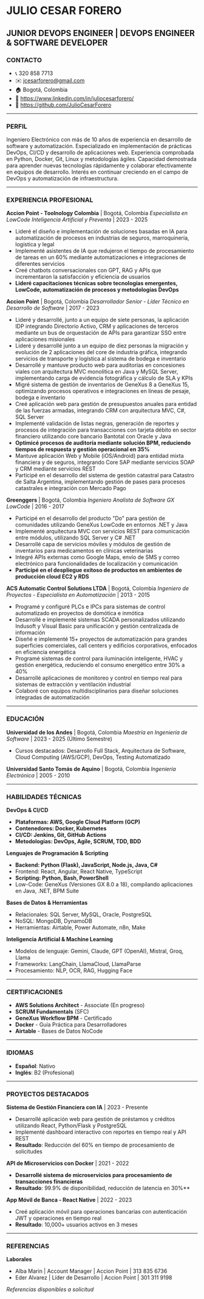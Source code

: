 # JULIO CESAR FORERO
## JUNIOR DEVOPS ENGINEER | DEVOPS ENGINEER & SOFTWARE DEVELOPER

### CONTACTO

- 📞 320 858 7713
- ✉️ jcesarforero@gmail.com
- 🏠 Bogotá, Colombia
- 🔗 https://www.linkedin.com/in/juliocesarforero/
- 🐙 https://github.com/JulioCesarForero

---

### PERFIL

Ingeniero Electrónico con más de 10 años de experiencia en desarrollo de software y automatización. Especializado en implementación de prácticas DevOps, CI/CD y desarrollo de aplicaciones web. Experiencia comprobada en Python, Docker, Git, Linux y metodologías ágiles. Capacidad demostrada para aprender nuevas tecnologías rápidamente y colaborar efectivamente en equipos de desarrollo. Interés en continuar creciendo en el campo de DevOps y automatización de infraestructura.

---

### EXPERIENCIA PROFESIONAL

**Accion Point - Toolnology Colombia** | Bogotá, Colombia
*Especialista en LowCode Inteligencia Artificial y Preventa* | 2023 - 2025
- Lideré el diseño e implementación de soluciones basadas en IA para automatización de procesos en industrias de seguros, marroquinería, logística y legal
- Implementé asistentes de IA que redujeron el tiempo de procesamiento de tareas en un 60% mediante automatizaciones e integraciones de diferentes servicios
- Creé chatbots conversacionales con GPT, RAG y APIs que incrementaron la satisfacción y eficiencia de usuarios
- **Lideré capacitaciones técnicas sobre tecnologías emergentes, LowCode, automatización de procesos y metodologías DevOps**

**Accion Point** | Bogotá, Colombia
*Desarrollador Senior - Líder Técnico en Desarrollo de Software* | 2017 - 2023
- Lideré y desarrollé, junto a un equipo de siete personas, la aplicación IDP integrando Directorio Activo, CRM y aplicaciones de terceros mediante un bus de orquestación de APIs para garantizar SSO entre aplicaciones misionales
- Lideré y desarrollé junto a un equipo de diez personas la migración y evolución de 2 aplicaciones del core de industria gráfica, integrando servicios de transporte y logística al sistema de bodega e inventario
- Desarrollé y mantuve producto web para auditorías en concesiones viales con arquitectura MVC monolítica en Java y MySQL Server, implementando carga de evidencia fotográfica y cálculo de SLA y KPIs
- Migré sistema de gestión de inventarios de GeneXus 8 a GeneXus 15, optimizando procesos operativos e integraciones en líneas de pesaje, bodega e inventario
- Creé aplicación web para gestión de presupuestos anuales para entidad de las fuerzas armadas, integrando CRM con arquitectura MVC, C#, SQL Server
- Implementé validación de listas negras, generación de reportes y procesos de integración para transacciones con tarjeta débito en sector financiero utilizando core bancario Bantotal con Oracle y Java
- **Optimicé procesos de auditoría mediante solución BPM, reduciendo tiempos de respuesta y gestión operacional en 35%**
- Mantuve aplicación Web y Mobile (iOS/Android) para entidad mixta financiera y de seguros, integrando Core SAP mediante servicios SOAP y CRM mediante servicios REST
- Participé en el desarrollo del sistema de gestión catastral para Catastro de Salta Argentina, implementando gestión de pases para procesos catastrales e integración con Mercado Pago

**Greenggers** | Bogotá, Colombia
*Ingeniero Analista de Software GX LowCode* | 2016 - 2017
- Participé en el desarrollo del producto "Do" para gestión de comunidades utilizando GeneXus LowCode en entornos .NET y Java
- Implementé arquitectura MVC con servicios REST para comunicación entre módulos, utilizando SQL Server y C# .NET
- Desarrollé capa de servicios móviles y módulos de gestión de inventarios para medicamentos en clínicas veterinarias
- Integré APIs externas como Google Maps, envío de SMS y correo electrónico para funcionalidades de localización y comunicación
- **Participé en el despliegue exitoso de productos en ambientes de producción cloud EC2 y RDS**

**ACS Automatic Control Solutions LTDA** | Bogotá, Colombia
*Ingeniero de Proyectos - Especialista en Automatización* | 2013 - 2015
- Programé y configuré PLCs e IPCs para sistemas de control automatizado en proyectos de domótica e inmótica
- Desarrollé e implementé sistemas SCADA personalizados utilizando Indusoft y Visual Basic para unificación y gestión centralizada de información
- Diseñé e implementé 15+ proyectos de automatización para grandes superficies comerciales, call centers y edificios corporativos, enfocados en eficiencia energética
- Programé sistemas de control para iluminación inteligente, HVAC y gestión energética, reduciendo el consumo energético entre 30% a 40%
- Desarrollé aplicaciones de monitoreo y control en tiempo real para sistemas de extracción y ventilación industrial
- Colaboré con equipos multidisciplinarios para diseñar soluciones integradas de automatización

---

### EDUCACIÓN

**Universidad de los Andes** | Bogotá, Colombia
*Maestría en Ingeniería de Software* | 2023 - 2025 (Último Semestre)
- Cursos destacados: Desarrollo Full Stack, Arquitectura de Software, Cloud Computing (AWS/GCP), DevOps, Testing Automatizado

**Universidad Santo Tomás de Aquino** | Bogotá, Colombia
*Ingeniería Electrónica* | 2005 - 2010

---

### HABILIDADES TÉCNICAS

**DevOps & CI/CD**
- **Plataformas: AWS, Google Cloud Platform (GCP)**
- **Contenedores: Docker, Kubernetes**
- **CI/CD: Jenkins, Git, GitHub Actions**
- **Metodologías: DevOps, Agile, SCRUM, TDD, BDD**

**Lenguajes de Programación & Scripting**
- **Backend: Python (Flask), JavaScript, Node.js, Java, C#**
- Frontend: React, Angular, React Native, TypeScript
- **Scripting: Python, Bash, PowerShell**
- Low-Code: GeneXus (Versiones GX 8.0 a 18), compilando aplicaciones en Java, .NET, BPM Suite

**Bases de Datos & Herramientas**
- Relacionales: SQL Server, MySQL, Oracle, PostgreSQL
- NoSQL: MongoDB, DynamoDB
- Herramientas: Airtable, Power Automate, n8n, Make

**Inteligencia Artificial & Machine Learning**
- Modelos de lenguaje: Gemini, Claude, GPT (OpenAI), Mistral, Groq, Llama
- Frameworks: LangChain, LlamaCloud, LlamaParse
- Procesamiento: NLP, OCR, RAG, Hugging Face

---

### CERTIFICACIONES

- **AWS Solutions Architect** - Associate (En progreso)
- **SCRUM Fundamentals** (SFC)
- **GeneXus Workflow BPM** - Certificado
- **Docker** - Guía Práctica para Desarrolladores
- **Airtable** - Bases de Datos NoCode

---

### IDIOMAS

- **Español**: Nativo
- **Inglés**: B2 (Profesional)

---

### PROYECTOS DESTACADOS

**Sistema de Gestión Financiera con IA** | 2023 - Presente
- Desarrollé aplicación web para gestión de préstamos y créditos utilizando React, Python/Flask y PostgreSQL
- Implementé dashboard interactivo con reportes en tiempo real y API REST
- **Resultado**: Reducción del 60% en tiempo de procesamiento de solicitudes

**API de Microservicios con Docker** | 2021 - 2022
- **Desarrollé sistema de microservicios para procesamiento de transacciones financieras**
- **Resultado**: 99.9% de disponibilidad, reducción de latencia en 30%**

**App Móvil de Banca - React Native** | 2022 - 2023
- Creé aplicación móvil para operaciones bancarias con autenticación JWT y operaciones en tiempo real
- **Resultado**: 10,000+ usuarios activos en 3 meses

---

### REFERENCIAS

**Laborales**
- Alba Marin | Account Manager | Accion Point | 313 835 6736
- Eder Alvarez | Líder de Desarrollo | Accion Point | 301 311 9198

*Referencias disponibles a solicitud*

